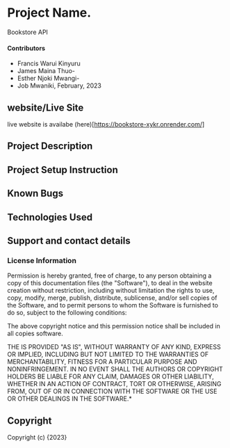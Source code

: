 # Project Name.

Bookstore API 

#### Contributors

- Francis Warui Kinyuru
- James Maina Thuo-
- Esther Njoki Mwangi-
- Job Mwaniki,
February, 2023

## website/Live Site
live website is availabe (here)[https://bookstore-xykr.onrender.com/]
## Project Description

## Project Setup Instruction


## Known Bugs



## Technologies Used



## Support and contact details


### License Information

Permission is hereby granted, free of charge, to any person obtaining a copy
of this documentation files (the "Software"), to deal
in the website creation without restriction, including without limitation the rights
to use, copy, modify, merge, publish, distribute, sublicense, and/or sell
copies of the Software, and to permit persons to whom the Software is
furnished to do so, subject to the following conditions:

The above copyright notice and this permission notice shall be included in all
copies software.

THE IS PROVIDED "AS IS", WITHOUT WARRANTY OF ANY KIND, EXPRESS OR
IMPLIED, INCLUDING BUT NOT LIMITED TO THE WARRANTIES OF MERCHANTABILITY,
FITNESS FOR A PARTICULAR PURPOSE AND NONINFRINGEMENT. IN NO EVENT SHALL THE
AUTHORS OR COPYRIGHT HOLDERS BE LIABLE FOR ANY CLAIM, DAMAGES OR OTHER
LIABILITY, WHETHER IN AN ACTION OF CONTRACT, TORT OR OTHERWISE, ARISING FROM,
OUT OF OR IN CONNECTION WITH THE SOFTWARE OR THE USE OR OTHER DEALINGS IN THE
SOFTWARE.\*

## Copyright

Copyright (c) {2023}